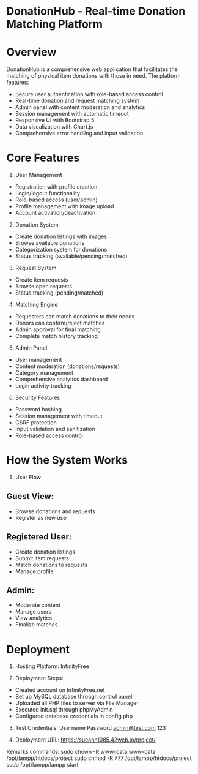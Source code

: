 # DonationHub - Real-time Donation Matching Platform

# Overview

DonationHub is a comprehensive web application that facilitates the matching of physical item donations with those in need. The platform features:

- Secure user authentication with role-based access control
- Real-time donation and request matching system
- Admin panel with content moderation and analytics
- Session management with automatic timeout
- Responsive UI with Bootstrap 5
- Data visualization with Chart.js
- Comprehensive error handling and input validation

# Core Features

1. User Management
- Registration with profile creation
- Login/logout functionality
- Role-based access (user/admin)
- Profile management with image upload
- Account activation/deactivation

2. Donation System
- Create donation listings with images
- Browse available donations
- Categorization system for donations
- Status tracking (available/pending/matched)

3. Request System
- Create item requests
- Browse open requests
- Status tracking (pending/matched)

4. Matching Engine
- Requesters can match donations to their needs
- Donors can confirm/reject matches
- Admin approval for final matching
- Complete match history tracking

5. Admin Panel
- User management
- Content moderation (donations/requests)
- Category management
- Comprehensive analytics dashboard
- Login activity tracking

6. Security Features
- Password hashing
- Session management with timeout
- CSRF protection
- Input validation and sanitization
- Role-based access control

# How the System Works

1. User Flow

## Guest View:
- Browse donations and requests
- Register as new user

## Registered User:
- Create donation listings
- Submit item requests
- Match donations to requests
- Manage profile

## Admin:
- Moderate content
- Manage users
- View analytics
- Finalize matches

# Deployment

1. Hosting Platform: InfinityFree

2. Deployment Steps:
- Created account on InfinityFree.net
- Set up MySQL database through control panel
- Uploaded all PHP files to server via File Manager
- Executed init.sql through phpMyAdmin
- Configured database credentials in config.php

3. Test Credentials:
 Username          Password
 admin@test.com    123

4. Deployment URL:
https://sueann1085.42web.io/project/


Remarks commands:
sudo chown -R www-data:www-data /opt/lampp/htdocs/project
sudo chmod -R 777 /opt/lampp/htdocs/project
sudo /opt/lampp/lampp start

